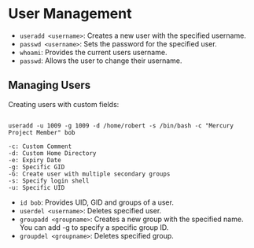 # User Management
- `useradd <username>`: Creates a new user with the specified username.
- `passwd <username>`: Sets the password for the specified user.
- `whoami`: Provides the current users username.
- `passwd`: Allows the user to change their username.

## Managing Users
Creating users with custom fields:

```

useradd -u 1009 -g 1009 -d /home/robert -s /bin/bash -c "Mercury Project Member" bob

-c: Custom Comment
-d: Custom Home Directory
-e: Expiry Date
-g: Specific GID
-G: Create user with multiple secondary groups
-s: Specify login shell
-u: Specific UID

```

- `id bob`: Provides UID, GID and groups of a user.
- `userdel <username>`: Deletes specified user.
- `groupadd <groupname>`: Creates a new group with the specified name. You can add -g to specify a specific group ID.
- `groupdel <groupname>`: Deletes specified group.